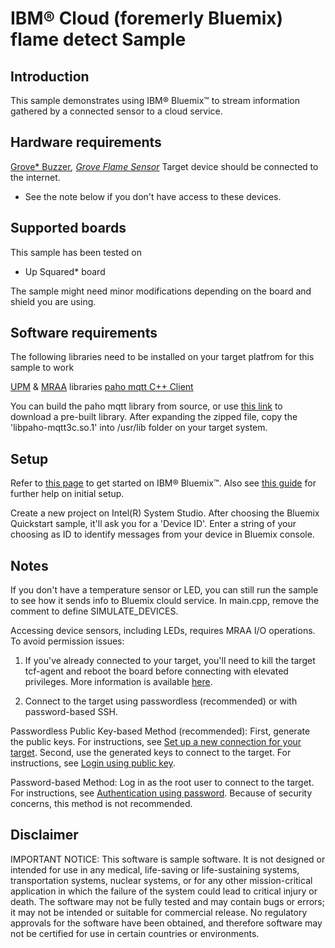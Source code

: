 # IBM® Cloud (foremerly Bluemix) flame detect Sample


## Introduction
This sample demonstrates using IBM® Bluemix™ to stream information gathered by a connected sensor to a cloud service.


## Hardware requirements

[Grove* Buzzer](http://wiki.seeed.cc/Grove-Buzzer/)*, [Grove Flame Sensor](http://wiki.seeed.cc/Grove-Flame_Sensor/)*
Target device should be connected to the internet.

* See the note below if you don't have access to these devices.

## Supported boards

This sample has been tested on
- Up Squared* board

The sample might need minor modifications depending on the board and shield you are using.

## Software requirements

The following libraries need to be installed on your target platfrom for this sample to work

[UPM](https://github.com/intel-iot-devkit/upm) & [MRAA](https://github.com/intel-iot-devkit/mraa) libraries
[paho mqtt C++ Client](https://www.eclipse.org/paho/clients/cpp/)

You can build the paho mqtt library from source, or use [this link](https://www.eclipse.org/downloads/download.php?file=/paho/1.3/eclipse-paho-mqtt-c-unix-1.2.0.tar.gz) to download a pre-built library. After expanding the zipped file, copy the 'libpaho-mqtt3c.so.1' into 
/usr/lib folder on your target system.

## Setup

Refer to [this page](https://console.bluemix.net/) to get started on IBM®  Bluemix™. Also see [this guide](https://github.com/intel-iot-devkit/iot-samples-cloud-setup/blob/master/bluemix-mqtt.md) for further help on initial setup.

Create a new project on Intel(R) System Studio. After choosing the Bluemix Quickstart sample, it'll ask you for a 'Device ID'. Enter a string of your choosing as ID to identify messages from your device in Bluemix console.

## Notes

If you don't have a temperature sensor or LED, you can still run the sample to see how it sends info to
Bluemix clould service. In main.cpp, remove the comment to define SIMULATE_DEVICES.

Accessing device sensors, including LEDs, requires MRAA I/O operations. To avoid permission issues:

1. If you've already connected to your target, you'll need to kill the target tcf-agent and reboot the board before connecting with elevated privileges. More information is available [here](https://software.intel.com/en-us/developing-projects-with-intel-system-studio-c-creating-an-ssh-connection).

2. Connect to the target using passwordless (recommended) or with password-based SSH.

Passwordless Public Key-based Method (recommended):
First, generate the public keys. For instructions, see [Set up a new connection for your target](https://software.intel.com/en-us/developing-projects-with-intel-system-studio-c-2019-beta-creating-an-ssh-connection). 
Second, use the generated keys to connect to the target. For instructions, see [Login using public key](https://software.intel.com/en-us/developing-projects-with-intel-system-studio-c-2019-beta-connecting-to-target).

Password-based Method: 
Log in as the root user to connect to the target. For instructions, see [Authentication using password](https://software.intel.com/en-us/developing-projects-with-intel-system-studio-c-2019-beta-connecting-to-target). Because of security concerns, this method is not recommended.


## Disclaimer
IMPORTANT NOTICE: This software is sample software. It is not designed or intended for use in any medical, life-saving or life-sustaining systems, transportation systems, nuclear systems, or for any other mission-critical application in which the failure of the system could lead to critical injury or death. The software may not be fully tested and may contain bugs or errors; it may not be intended or suitable for commercial release. No regulatory approvals for the software have been obtained, and therefore software may not be certified for use in certain countries or environments.
